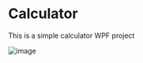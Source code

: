 # Calculator
This is a simple calculator WPF project


![image](https://user-images.githubusercontent.com/108518693/231201847-dcd4c8e0-1f73-4bf3-b518-33691cf5fc55.png)
